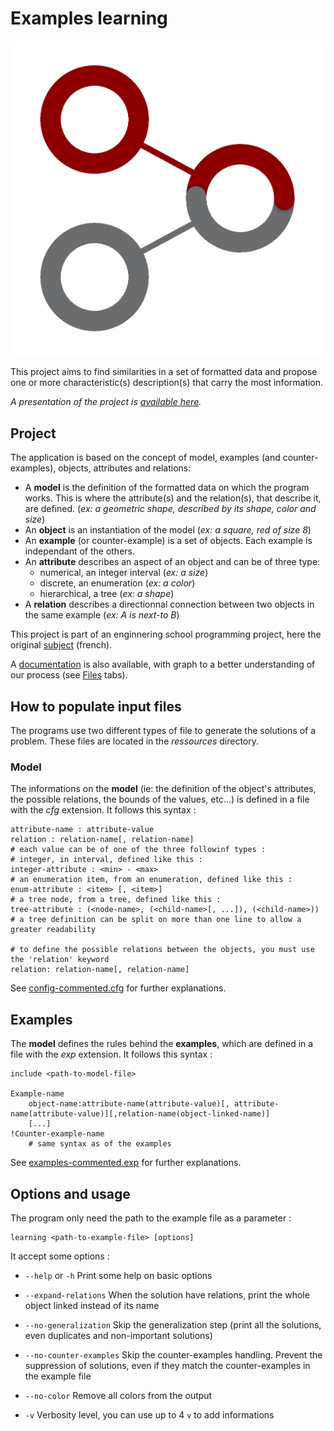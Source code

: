 # Examples learning

![logo](logo.png)

This project aims to find similarities in a set of formatted data and propose one or more characteristic(s) description(s) that carry the most information.

*A presentation of the project is [available here](http://gaelfoppolo.github.io/examples-learning/slides/).*

## Project

The application is based on the concept of model, examples (and counter-examples), objects, attributes and relations:

 - A **model** is the definition of the formatted data on which the program works. This is where the attribute(s) and the relation(s), that describe it, are defined. (*ex: a geometric shape, described by its shape, color and size*)
 - An **object** is an instantiation of the model (*ex: a square, red of size 8*)
 - An **example** (or counter-example) is a set of objects. Each example is independant of the others.
 - An **attribute** describes an aspect of an object and can be of three type:
	 - numerical, an integer interval (*ex: a size*)
	 - discrete, an enumeration (*ex: a color*)
	 - hierarchical, a tree (*ex: a shape*)
 - A **relation** describes a directionnal connection between two objects in the same example (*ex: A is next-to B*)

This project is part of an enginnering school programming project, here the original [subject](https://github.com/gaelfoppolo/examples-learning/blob/master/subject.pdf) (french).

A [documentation](http://gaelfoppolo.github.io/examples-learning/) is also available, with graph to a better understanding of our process (see [Files](http://gaelfoppolo.github.io/examples-learning/files.html) tabs).

## How to populate input files

The programs use two different types of file to generate the solutions of a problem. These files are located in the *ressources* directory.

### Model

The informations on the **model** (ie: the definition of the object's attributes, the possible relations, the bounds of the values, etc...) is defined in a file with the *cfg* extension. It follows this syntax :
```
attribute-name : attribute-value
relation : relation-name[, relation-name]
# each value can be of one of the three followinf types :
# integer, in interval, defined like this :
integer-attribute : <min> - <max>
# an enumeration item, from an enumeration, defined like this :
enum-attribute : <item> [, <item>]
# a tree node, from a tree, defined like this :
tree-attribute : (<node-name>, (<child-name>[, ...]), (<child-name>))
# a tree definition can be split on more than one line to allow a greater readability

# to define the possible relations between the objects, you must use the 'relation' keyword
relation: relation-name[, relation-name]
```
See [config-commented.cfg](https://github.com/gaelfoppolo/examples-learning/blob/master/ressources/config-commented.cfg) for further explanations.

## Examples

The **model** defines the rules behind the **examples**, which are defined in a file with the *exp* extension. It follows this syntax :
```
include <path-to-model-file>

Example-name
	object-name:attribute-name(attribute-value)[, attribute-name(attribute-value)][,relation-name(object-linked-name)]
	[...]
!Counter-example-name
	# same syntax as of the examples
```
See [examples-commented.exp](https://github.com/gaelfoppolo/examples-learning/blob/master/ressources/examples-commented.exp) for further explanations.

## Options and usage

The program only need the path to the example file as a parameter :
```
learning <path-to-example-file> [options]
```

It accept some options :

- ``--help`` or ``-h``
Print some help on basic options

- ``--expand-relations``
When the solution have relations, print the whole object linked instead of its name

- ``--no-generalization``
Skip the generalization step (print all the solutions, even duplicates and non-important solutions)

- ``--no-counter-examples``
Skip the counter-examples handling. Prevent the suppression of solutions, even if they match the counter-examples in the example file

- ``--no-color``
Remove all colors from the output

- ``-v``
Verbosity level, you can use up to 4 `v` to add informations